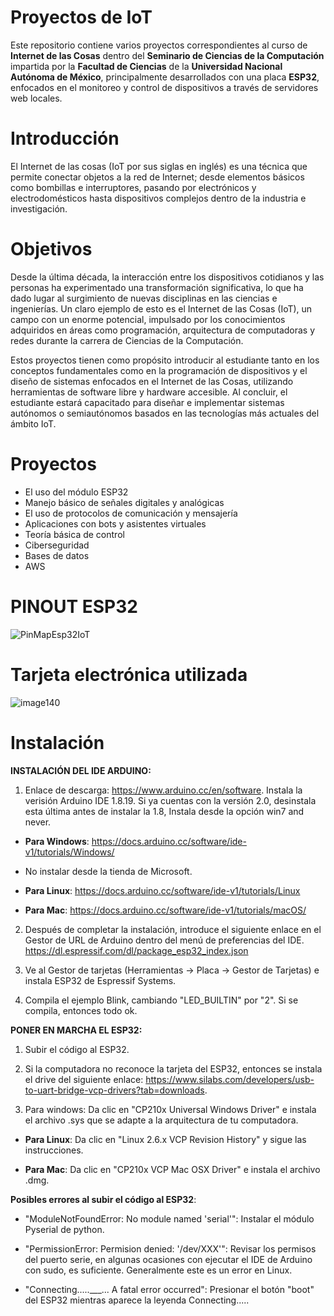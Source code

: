 # Proyectos de IoT

Este repositorio contiene varios proyectos correspondientes al curso de **Internet de las Cosas** dentro del **Seminario de Ciencias de la Computación** impartida por la **Facultad de Ciencias** de la **Universidad Nacional Autónoma de México**, principalmente desarrollados con una placa **ESP32**, enfocados en el monitoreo y control de dispositivos a través de servidores web locales.

# Introducción
El Internet de las cosas (IoT por sus siglas en inglés) es una técnica que permite conectar objetos a la red de Internet; desde elementos básicos como bombillas e interruptores, pasando por electrónicos y electrodomésticos hasta dispositivos complejos dentro de la industria e investigación. 

# Objetivos

Desde la última década, la interacción entre los dispositivos cotidianos y las personas ha experimentado una transformación significativa, lo que ha dado lugar al surgimiento de nuevas disciplinas en las ciencias e ingenierías. Un claro ejemplo de esto es el Internet de las Cosas (IoT), un campo con un enorme potencial, impulsado por los conocimientos adquiridos en áreas como programación, arquitectura de computadoras y redes durante la carrera de Ciencias de la Computación.

Estos proyectos tienen como propósito introducir al estudiante tanto en los conceptos fundamentales como en la programación de dispositivos y el diseño de sistemas enfocados en el Internet de las Cosas, utilizando herramientas de software libre y hardware accesible. Al concluir, el estudiante estará capacitado para diseñar e implementar sistemas autónomos o semiautónomos basados en las tecnologías más actuales del ámbito IoT.

# Proyectos

- El uso del módulo ESP32
- Manejo básico de señales digitales y analógicas
- El uso de protocolos de comunicación y mensajería
- Aplicaciones con bots y asistentes virtuales 
- Teoría básica de control
- Ciberseguridad
- Bases de datos
- AWS

# PINOUT ESP32

![PinMapEsp32IoT](https://github.com/user-attachments/assets/0956ec95-8941-47c0-adce-bab23bf4ade9)

# Tarjeta electrónica utilizada

![image140](https://github.com/user-attachments/assets/0558bc0e-7961-4d4e-8cdf-a3dd446f7611)


# Instalación
**INSTALACIÓN DEL IDE ARDUINO:**

1. Enlace de descarga: https://www.arduino.cc/en/software. Instala la verisión Arduino IDE 1.8.19. Si ya cuentas con la versión 2.0, desinstala esta última antes de instalar la 1.8, Instala desde la opción win7 and never. 

  - **Para Windows**: https://docs.arduino.cc/software/ide-v1/tutorials/Windows/
  - No instalar desde la tienda de Microsoft. 

  - **Para Linux**: https://docs.arduino.cc/software/ide-v1/tutorials/Linux

  - **Para Mac**: https://docs.arduino.cc/software/ide-v1/tutorials/macOS/

2. Después de completar la instalación, introduce el siguiente enlace en el Gestor de URL de Arduino dentro del menú de preferencias del IDE. https://dl.espressif.com/dl/package_esp32_index.json

3. Ve al Gestor de tarjetas (Herramientas -> Placa -> Gestor de Tarjetas) e instala ESP32 de Espressif Systems.

4. Compila el ejemplo Blink, cambiando "LED_BUILTIN" por "2". Si se compila, entonces todo ok.

**PONER EN MARCHA EL ESP32:**

1. Subir el código al ESP32.

2. Si la computadora no reconoce la tarjeta del ESP32, entonces se instala el drive del siguiente enlace: https://www.silabs.com/developers/usb-to-uart-bridge-vcp-drivers?tab=downloads.

3. Para windows: Da clic en "CP210x Universal Windows Driver" e instala el archivo .sys que se adapte a la arquitectura de tu computadora.

  - **Para Linux**: Da clic en "Linux 2.6.x VCP Revision History" y sigue las instrucciones.

  - **Para Mac**: Da clic en "CP210x VCP Mac OSX Driver" e instala el archivo .dmg.

**Posibles errores al subir el código al ESP32**:

  - "ModuleNotFoundError: No module named 'serial'": Instalar el módulo Pyserial de python.

  - "PermissionError: Permision denied: '/dev/XXX'": Revisar los permisos del puerto serie, en algunas ocasiones con ejecutar el IDE de Arduino con sudo, es suficiente. Generalmente este es un error en Linux.

  - "Connecting.....___... A fatal error occurred": Presionar el botón "boot" del ESP32 mientras aparece la leyenda Connecting.....
